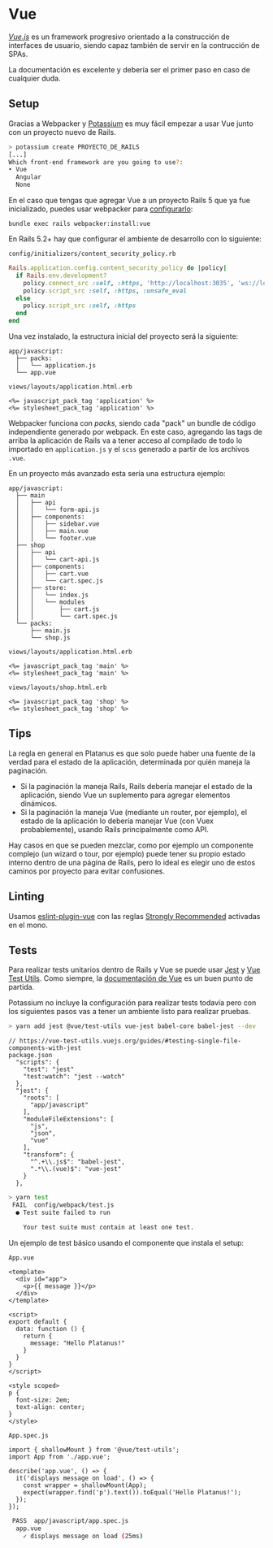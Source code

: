 Vue
===

*[Vue.js](https://vuejs.org/v2/guide/)* es un framework progresivo orientado a la construcción de interfaces de usuario,
siendo capaz también de servir en la contrucción de SPAs.

La documentación es excelente y debería ser el primer paso en caso de cualquier duda.

## Setup

Gracias a Webpacker y [Potassium](https://github.com/platanus/potassium) es muy fácil empezar a usar Vue junto con un proyecto nuevo de Rails.

```bash
> potassium create PROYECTO_DE_RAILS
[...]
Which front-end framework are you going to use?:
‣ Vue
  Angular
  None
```

En el caso que tengas que agregar Vue a un proyecto Rails 5 que ya fue inicializado, puedes usar webpacker para [configurarlo](https://github.com/rails/webpacker#vue):

```
bundle exec rails webpacker:install:vue
```

En Rails 5.2+ hay que configurar el ambiente de desarrollo con lo siguiente:

`config/initializers/content_security_policy.rb`
```Ruby
Rails.application.config.content_security_policy do |policy|
  if Rails.env.development?
    policy.connect_src :self, :https, 'http://localhost:3035', 'ws://localhost:3035'
    policy.script_src :self, :https, :unsafe_eval
  else
    policy.script_src :self, :https
  end
end
```

Una vez instalado, la estructura inicial del proyecto será la siguiente:

```
app/javascript:
  ├── packs:
  │   └── application.js
  └── app.vue
```

```
views/layouts/application.html.erb

<%= javascript_pack_tag 'application' %>
<%= stylesheet_pack_tag 'application' %>
```

Webpacker funciona con _packs_, siendo cada "pack" un bundle de código independiente generado por webpack. En este caso, agregando las tags de arriba la aplicación de Rails va a tener acceso al compilado de todo lo importado en `application.js` y el `scss` generado a partir de los archivos `.vue`.

En un proyecto más avanzado esta sería una estructura ejemplo:
```
app/javascript:
  ├── main
  │   ├── api
  │   │   └── form-api.js
  │   ├── components:
  │   │   ├── sidebar.vue
  │   │   ├── main.vue
  │   │   └── footer.vue
  ├── shop
  │   ├── api
  │   │   └── cart-api.js
  │   ├── components:
  │   │   ├── cart.vue
  │   │   └── cart.spec.js
  │   ├── store:
  │   │   └── index.js
  │   │   └── modules
  │   │       ├── cart.js
  │   │       └── cart.spec.js
  └── packs:
      ├── main.js
      └── shop.js
```

```
views/layouts/application.html.erb

<%= javascript_pack_tag 'main' %>
<%= stylesheet_pack_tag 'main' %>
```

```
views/layouts/shop.html.erb

<%= javascript_pack_tag 'shop' %>
<%= stylesheet_pack_tag 'shop' %>
```

## Tips

La regla en general en Platanus es que solo puede haber una fuente de la verdad para el estado de la aplicación, determinada por quién maneja la paginación.
- Si la paginación la maneja Rails, Rails debería manejar el estado de la aplicación, siendo Vue un suplemento para agregar elementos dinámicos.
- Si la paginación la maneja Vue (mediante un router, por ejemplo), el estado de la aplicación lo debería manejar Vue (con Vuex probablemente), usando Rails principalmente como API.

Hay casos en que se pueden mezclar, como por ejemplo un componente complejo (un wizard o tour, por ejemplo) puede tener su propio estado interno dentro de una página de Rails, pero lo ideal es elegir uno de estos caminos por proyecto para evitar confusiones.

## Linting

Usamos [eslint-plugin-vue](https://vuejs.github.io/eslint-plugin-vue) con las reglas [Strongly Recommended](https://vuejs.github.io/eslint-plugin-vue/rules/#priority-b-strongly-recommended-improving-readability) activadas en el mono.

## Tests

Para realizar tests unitarios dentro de Rails y Vue se puede usar [Jest](https://jestjs.io/) y [Vue Test Utils](https://vue-test-utils.vuejs.org/). Como siempre, la [documentación de Vue](https://vuejs.org/v2/guide/unit-testing.html) es un buen punto de partida.

Potassium no incluye la configuración para realizar tests todavía pero con los siguientes pasos vas a tener un ambiente listo para realizar pruebas.

```bash
> yarn add jest @vue/test-utils vue-jest babel-core babel-jest --dev
```

```
// https://vue-test-utils.vuejs.org/guides/#testing-single-file-components-with-jest
package.json
  "scripts": {
    "test": "jest"
    "test:watch": "jest --watch"
  },
  "jest": {
    "roots": [
      "app/javascript"
    ],
    "moduleFileExtensions": [
      "js",
      "json",
      "vue"
    ],
    "transform": {
      "^.+\\.js$": "babel-jest",
      ".*\\.(vue)$": "vue-jest"
    }
  },
```

```bash
> yarn test
 FAIL  config/webpack/test.js
  ● Test suite failed to run

    Your test suite must contain at least one test.
```

Un ejemplo de test básico usando el componente que instala el setup:

`App.vue`
```
<template>
  <div id="app">
    <p>{{ message }}</p>
  </div>
</template>

<script>
export default {
  data: function () {
    return {
      message: "Hello Platanus!"
    }
  }
}
</script>

<style scoped>
p {
  font-size: 2em;
  text-align: center;
}
</style>

```

`App.spec.js`
```
import { shallowMount } from '@vue/test-utils';
import App from './app.vue';

describe('app.vue', () => {
  it('displays message on load', () => {
    const wrapper = shallowMount(App);
    expect(wrapper.find('p').text()).toEqual('Hello Platanus!');
  });
});
```

```bash
 PASS  app/javascript/app.spec.js
  app.vue
    ✓ displays message on load (25ms)
```
